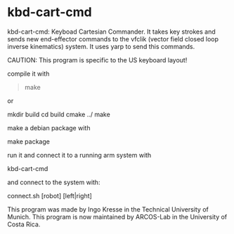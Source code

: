 kbd-cart-cmd
============

kbd-cart-cmd: Keyboad Cartesian Commander. It takes key strokes and sends new end-effector commands to the vfclik (vector field closed loop inverse kinematics) system. It uses yarp to send this commands.

CAUTION: This program is specific to the US keyboard layout!

compile it with

> make

or

mkdir build
cd build
cmake ../
make

make a debian package with

make package

run it and connect it to a running arm system with

kbd-cart-cmd

and connect to the system with:

connect.sh [robot] [left|right]

This program was made by Ingo Kresse in the Technical University of Munich.
This program is now maintained by ARCOS-Lab in the University of Costa Rica.
